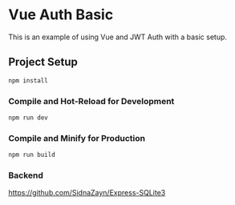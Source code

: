 # Vue Auth Basic

This is an example of using Vue and JWT Auth with a basic setup.

## Project Setup

```sh
npm install
```

### Compile and Hot-Reload for Development

```sh
npm run dev
```

### Compile and Minify for Production

```sh
npm run build
```
### Backend
https://github.com/SidnaZayn/Express-SQLite3
